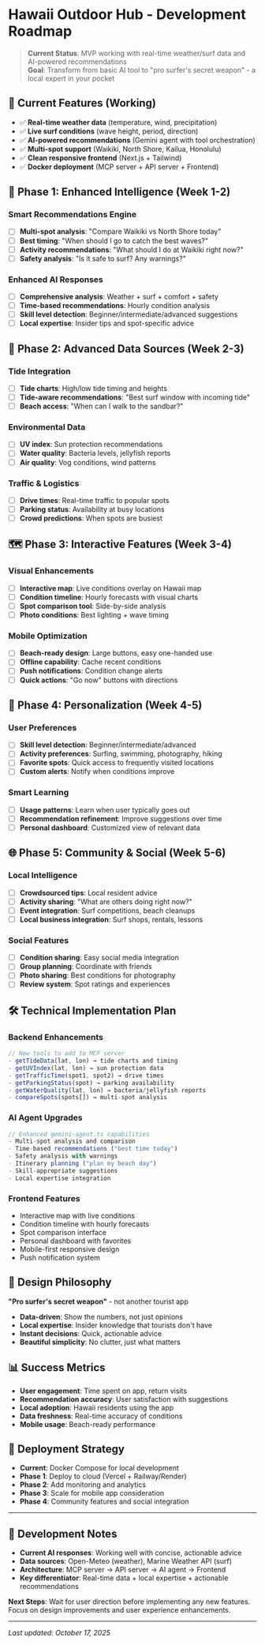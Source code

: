 # Hawaii Outdoor Hub - Development Roadmap

> **Current Status**: MVP working with real-time weather/surf data and AI-powered recommendations  
> **Goal**: Transform from basic AI tool to "pro surfer's secret weapon" - a local expert in your pocket

## 🚀 **Current Features (Working)**

- ✅ **Real-time weather data** (temperature, wind, precipitation)
- ✅ **Live surf conditions** (wave height, period, direction) 
- ✅ **AI-powered recommendations** (Gemini agent with tool orchestration)
- ✅ **Multi-spot support** (Waikiki, North Shore, Kailua, Honolulu)
- ✅ **Clean responsive frontend** (Next.js + Tailwind)
- ✅ **Docker deployment** (MCP server + API server + Frontend)

## 🎯 **Phase 1: Enhanced Intelligence (Week 1-2)**

### **Smart Recommendations Engine**
- [ ] **Multi-spot analysis**: "Compare Waikiki vs North Shore today"
- [ ] **Best timing**: "When should I go to catch the best waves?"
- [ ] **Activity recommendations**: "What should I do at Waikiki right now?"
- [ ] **Safety analysis**: "Is it safe to surf? Any warnings?"

### **Enhanced AI Responses**
- [ ] **Comprehensive analysis**: Weather + surf + comfort + safety
- [ ] **Time-based recommendations**: Hourly condition analysis
- [ ] **Skill level detection**: Beginner/intermediate/advanced suggestions
- [ ] **Local expertise**: Insider tips and spot-specific advice

## 🌊 **Phase 2: Advanced Data Sources (Week 2-3)**

### **Tide Integration**
- [ ] **Tide charts**: High/low tide timing and heights
- [ ] **Tide-aware recommendations**: "Best surf window with incoming tide"
- [ ] **Beach access**: "When can I walk to the sandbar?"

### **Environmental Data**
- [ ] **UV index**: Sun protection recommendations
- [ ] **Water quality**: Bacteria levels, jellyfish reports
- [ ] **Air quality**: Vog conditions, wind patterns

### **Traffic & Logistics**
- [ ] **Drive times**: Real-time traffic to popular spots
- [ ] **Parking status**: Availability at busy locations
- [ ] **Crowd predictions**: When spots are busiest

## 🗺️ **Phase 3: Interactive Features (Week 3-4)**

### **Visual Enhancements**
- [ ] **Interactive map**: Live conditions overlay on Hawaii map
- [ ] **Condition timeline**: Hourly forecasts with visual charts
- [ ] **Spot comparison tool**: Side-by-side analysis
- [ ] **Photo conditions**: Best lighting + wave timing

### **Mobile Optimization**
- [ ] **Beach-ready design**: Large buttons, easy one-handed use
- [ ] **Offline capability**: Cache recent conditions
- [ ] **Push notifications**: Condition change alerts
- [ ] **Quick actions**: "Go now" buttons with directions

## 👤 **Phase 4: Personalization (Week 4-5)**

### **User Preferences**
- [ ] **Skill level detection**: Beginner/intermediate/advanced
- [ ] **Activity preferences**: Surfing, swimming, photography, hiking
- [ ] **Favorite spots**: Quick access to frequently visited locations
- [ ] **Custom alerts**: Notify when conditions improve

### **Smart Learning**
- [ ] **Usage patterns**: Learn when user typically goes out
- [ ] **Recommendation refinement**: Improve suggestions over time
- [ ] **Personal dashboard**: Customized view of relevant data

## 🌐 **Phase 5: Community & Social (Week 5-6)**

### **Local Intelligence**
- [ ] **Crowdsourced tips**: Local resident advice
- [ ] **Activity sharing**: "What are others doing right now?"
- [ ] **Event integration**: Surf competitions, beach cleanups
- [ ] **Local business integration**: Surf shops, rentals, lessons

### **Social Features**
- [ ] **Condition sharing**: Easy social media integration
- [ ] **Group planning**: Coordinate with friends
- [ ] **Photo sharing**: Best conditions for photography
- [ ] **Review system**: Spot ratings and experiences

## 🛠️ **Technical Implementation Plan**

### **Backend Enhancements**
```typescript
// New tools to add to MCP server
- getTideData(lat, lon) → tide charts and timing
- getUVIndex(lat, lon) → sun protection data  
- getTrafficTime(spot1, spot2) → drive times
- getParkingStatus(spot) → parking availability
- getWaterQuality(lat, lon) → bacteria/jellyfish reports
- compareSpots(spots[]) → multi-spot analysis
```

### **AI Agent Upgrades**
```typescript
// Enhanced gemini-agent.ts capabilities
- Multi-spot analysis and comparison
- Time-based recommendations ("best time today")
- Safety analysis with warnings
- Itinerary planning ("plan my beach day")
- Skill-appropriate suggestions
- Local expertise integration
```

### **Frontend Features**
- Interactive map with live conditions
- Condition timeline with hourly forecasts
- Spot comparison interface
- Personal dashboard with favorites
- Mobile-first responsive design
- Push notification system

## 🎨 **Design Philosophy**

**"Pro surfer's secret weapon"** - not another tourist app
- **Data-driven**: Show the numbers, not just opinions
- **Local expertise**: Insider knowledge that tourists don't have
- **Instant decisions**: Quick, actionable advice
- **Beautiful simplicity**: No clutter, just what matters

## 📊 **Success Metrics**

- **User engagement**: Time spent on app, return visits
- **Recommendation accuracy**: User satisfaction with suggestions
- **Local adoption**: Hawaii residents using the app
- **Data freshness**: Real-time accuracy of conditions
- **Mobile usage**: Beach-ready performance

## 🚀 **Deployment Strategy**

- **Current**: Docker Compose for local development
- **Phase 1**: Deploy to cloud (Vercel + Railway/Render)
- **Phase 2**: Add monitoring and analytics
- **Phase 3**: Scale for mobile app consideration
- **Phase 4**: Community features and social integration

---

## 📝 **Development Notes**

- **Current AI responses**: Working well with concise, actionable advice
- **Data sources**: Open-Meteo (weather), Marine Weather API (surf)
- **Architecture**: MCP server → API server → AI agent → Frontend
- **Key differentiator**: Real-time data + local expertise + actionable recommendations

**Next Steps**: Wait for user direction before implementing any new features. Focus on design improvements and user experience enhancements.

---

*Last updated: October 17, 2025*
